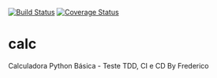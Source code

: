 [![Build Status](https://travis-ci.org/fredslz/calc.svg?branch=master)](https://travis-ci.org/fredslz/calc)
[![Coverage Status](https://coveralls.io/repos/github/fredslz/calc/badge.svg?branch=master&service=github)](https://coveralls.io/github/fredslz/calc?branch=master)
# calc
Calculadora Python Básica - Teste TDD, CI e CD
By Frederico

